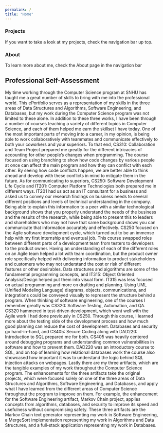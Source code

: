 ```yaml
---
permalink: /
title: "Home"
---
```


### Projects
If you want to take a look at my projects, check the navigation bar up top.

### About
To learn more about me, check the About page in the navigation bar

## Professional Self-Assessment

My time working through the Computer Science program at SNHU has taught me a great number of skills to bring with me into the professional world. This ePortfolio serves as a representation of my skills in the three areas of Data Structures and Algorithms, Software Engineering, and Databases, but my work during the Computer Science program was not limited to these alone. In addition to these three works, I have been through a number of courses teaching a variety of different topics in Computer Science, and each of them helped me earn the skillset I have today.
One of the most important parts of moving into a career, in my opinion, is being able to work collaboratively with teammates and communicate effectively to both your coworkers and your superiors. To that end, CS310: Collaboration and Team Project prepared me greatly for the different intricacies of accounting for other people’s changes when programming. The course focused on using branching to show how code changes by various people at once can affect the main program and how they can conflict with each other. By seeing how code conflicts happen, we are better able to think ahead and develop with these conflicts in mind to mitigate them in the future.
As for communicating to superiors, CS250: Software Development Life Cycle and IT201: Computer Platform Technologies both prepared me in different ways. IT201 had us act as an IT consultant for a business and asked us to convey our research findings on business needs to several different positions and levels of technical understanding in the company. Being able to explain this information to a peer with a similar technological background shows that you properly understand the needs of the business and the results of the research, while being able to present this to leaders and shareholders who may not have that same background shows you can communicate that information accurately and effectively.
CS250 focused on the Agile software development cycle, which turned out to be an immense help with my first internship and eventual job. This course swapped roles between different parts of a development team from testers to developers to the product owner. Having an understanding of each of the different roles on an Agile team helped a lot with team coordination, but the product owner role specifically helped with delivering information to product stakeholders and customers who may not understand the cost or risk of different features or other desirables.
Data structures and algorithms are some of the fundamental programming concepts, and IT315: Object Oriented Analysis/Design helped put them into visual form. IT315 was less focused on actual programming and more on drafting and planning. Using UML (Unified Modeling Language) diagrams, objects, communications, and integrations could be conveyed visually to represent the structure behind a program.
When thinking of software engineering, one of the courses I remember greatly was CS320: Software Testing, Automation, and QA. CS320 hammered in test-driven development, which went well with the Agile work I had done previously in CS250. Through this course, I learned more about the testing side of the development process and how much good planning can reduce the cost of development.
Databases and security go hand-in-hand, and CS405: Secure Coding along with DAD220: Introduction to SQL prepared me for both. CS405 was heavily centered around debugging programs and understanding common vulnerabilities in software and how to prevent them. DAD220 was an introductory course to SQL, and on top of learning how relational databases work the course also showcased how important it was to understand the logic behind SQL injection attacks on webpages.
Lastly there are my three artifacts, which are the tangible examples of my work throughout the Computer Science program. The enhancements for the three artifacts take the original projects, which were focused solely on one of the three areas of Data Structures and Algorithms, Software Engineering, and Databases, and apply what I have learned from the different areas of Computer Science throughout the program to improve on them. For example, the enhancement for the Software Engineering artifact, Markov Chain project, applies concepts from algorithms, databases, and security to improve its speed and usefulness without compromising safety. These three artifacts are the Markov Chain text generator representing my work in Software Engineering, a MergeSort implementation representing my work in Algorithms and Data Structures, and a full-stack application representing my work in Databases.
